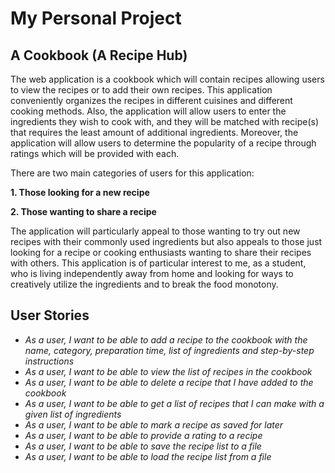 # My Personal Project

## A Cookbook (A Recipe Hub)

The web application is a cookbook which will contain recipes allowing users 
to view the recipes or to add their own recipes. This application conveniently 
organizes the recipes in different cuisines and different cooking methods. 
Also, the application will allow users to enter the ingredients they wish 
to cook with, and they will be matched  with recipe(s) that requires the 
least amount of additional ingredients. Moreover, the application will 
allow users to determine the popularity of a recipe through ratings 
which will be provided with each. 

There are two main categories of users for this application:

**1. Those looking for a new recipe**

**2. Those wanting to share a recipe**

The application will particularly appeal to those wanting to try out new recipes with their commonly used ingredients but also appeals
to those just looking for a recipe or cooking enthusiasts wanting to share their 
recipes with others. This application is of particular interest to me, as a student,
who is living independently away from home and looking for ways to creatively 
utilize the ingredients and to break the food monotony. 


## User Stories

- *As a user, I want to be able to add a recipe to the cookbook with the name, 
 category, preparation time, list of ingredients and 
step-by-step instructions*
- *As a user, I want to be able to view the list of recipes in the cookbook*
- *As a user, I want to be able to delete a recipe that I have added to the cookbook*
- *As a user, I want to be able to get a list of recipes that I can make with a given list of ingredients*
- *As a user, I want to be able to mark a recipe as saved for later*
- *As a user, I want to be able to provide a rating to a recipe*
- *As a user, I want to be able to save the recipe list to a file*
- *As a user, I want to be able to load the recipe list from a file*

